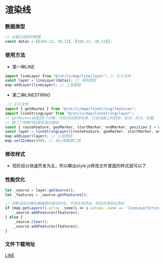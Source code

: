 # 渲染线

### 数据类型
```js
// 从接口返回的数据
const datas = [[104.12, 30,12], [104.13, 30,13]];
```

### 使用方法

- 第一种LINE
```js
import lineLayer from "@/utils/map/line/layer"; // 引入文件
const layer = lineLayer(datas); // 得到图层
map.addLayer(lineLayer); // 上显图层
```

- 第二种LINESTRING
```js
 // 引入文件
import { getRoutes } from "@/utils/map/lineString/features"; 
import lineStringLayer from "@/utils/map/lineString/layer";
// getRoutes会返回5个对象，分别对应路径本身，行走线路上的目标，起点，终点，位置;
// 第二个参数代码是否显示图标
const { routeFeature, geoMarker, startMarker, endMarker, position } = getRoutes(_routes, false); 
const layer = lineStringLayer([routeFeature, geoMarker, startMarker, endMarker], 'lineLayerStringName'); // 得到图层
map.addLayer(layer); // 上显图层
map.setZIndex(998); // 线上倒数第二层
```

### 修改样式
- 现阶段以快速开发为主，所以解出style.js修改文件里面的样式就可以了

### 性能优化
```js
let _source = layer.getSource();
let _features = _source.getFeatures();

// 判断当前对像在数据源中是否存在，不存在则添加，存在则清除在添加
if (map.getLayers().array_.some(i => i.values_.name == 'lineLayerStringName')) {
    _source.addFeatures(features);
} else {
    _source.clear();
    _source.addFeatures(features);
}
```

### 文件下载地址
[LINE](../../static/file/map/line/line.rar)